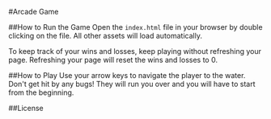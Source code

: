 #Arcade Game

##How to Run the Game
Open the `index.html` file in your browser by double clicking on the file. All other assets will load automatically.

To keep track of your wins and losses, keep playing without refreshing your page. Refreshing your page will reset the wins and losses to 0.

##How to Play
Use your arrow keys to navigate the player to the water. Don't get hit by any bugs! They will run you over and you will have to start from the beginning.

##License